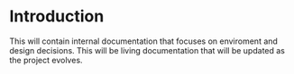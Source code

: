 # Introduction

This will contain internal documentation that focuses on enviroment and design decisions. This will be living documentation that will be updated as the project evolves.